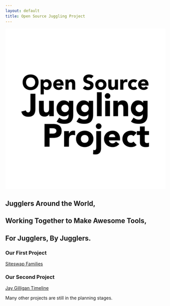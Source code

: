 ```yaml
---
layout: default
title: Open Source Juggling Project
---
```


![Open Source Juggling Project Logo](/images/Logo-Open-Source-Juggling-Project.png)

## Jugglers Around the World, 
## Working Together to Make Awesome Tools, 
## For Jugglers, By Jugglers.

### Our First Project

[Siteswap Families](https://open-source-juggling-project.github.io/Siteswap-Families/)

### Our Second Project

[Jay Gilligan Timeline](https://open-source-juggling-project.github.io/Jay-Gilligan-Timeline/)

Many other projects are still in the planning stages.
